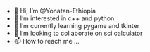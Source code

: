 - 👋 Hi, I’m @Yonatan-Ethiopia
- 👀 I’m interested in c++ and python
- 🌱 I’m currently learning pygame and tkinter
- 💞️ I’m looking to collaborate on sci calculator 
- 📫 How to reach me ...

<!---
Yonatan-Ethiopia/Yonatan-Ethiopia is a ✨ special ✨ repository because its `README.md` (this file) appears on your GitHub profile.
You can click the Preview link to take a look at your changes.
--->
